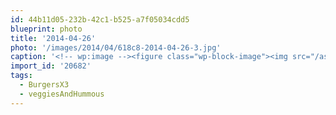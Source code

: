 ```yaml
---
id: 44b11d05-232b-42c1-b525-a7f05034cdd5
blueprint: photo
title: '2014-04-26'
photo: '/images/2014/04/618c8-2014-04-26-3.jpg'
caption: '<!-- wp:image --><figure class="wp-block-image"><img src="/assets/images/2014/04/618c8-2014-04-26-3.jpg" /></figure><!-- /wp:image --><!-- wp:paragraph --><p>One of these things is not like the others. #BurgersX3 #veggiesAndHummous</p><!-- /wp:paragraph -->'
import_id: '20682'
tags:
  - BurgersX3
  - veggiesAndHummous
---
```

